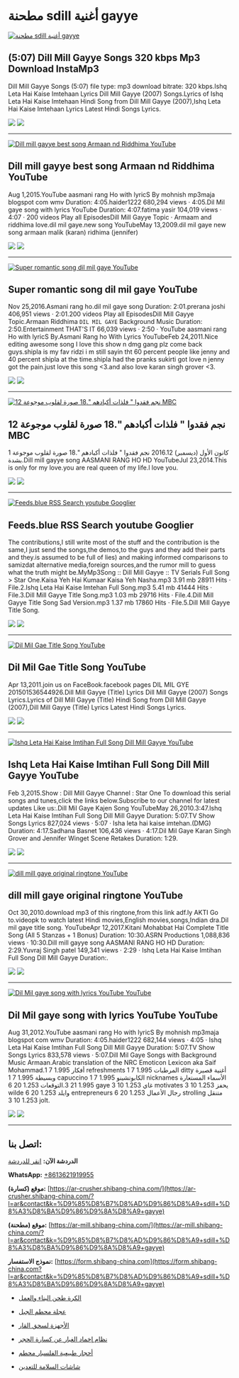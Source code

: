# مطحنة sdill أغنية gayye

<a href="https://swt.shibang-china.com/?l=ar&img&k=%D9%85%D8%B7%D8%AD%D9%86%D8%A9+sdill+%D8%A3%D8%BA%D9%86%D9%8A%D8%A9+gayye" target="_blank">![مطحنة sdill أغنية gayye](http://static.shibang-china.com/all-800x300/388.jpg)</a>

## (5:07) Dill Mill Gayye Songs 320 kbps Mp3 Download InstaMp3
Dill Mill Gayye Songs (5:07) file type: mp3 download bitrate: 320 kbps.Ishq Leta Hai Kaise Imtehaan Lyrics Dill Mill Gayye (2007) Songs.Lyrics of Ishq Leta Hai Kaise Imtehaan Hindi Song from Dill Mill Gayye (2007),Ishq Leta Hai Kaise Imtehaan Lyrics Latest Hindi Songs Lyrics.


<a href="https://whatsapp.shibangsoft.com/WhatsApp.php" target="_blank" title="WhatsApp">![](http://static.shibang-china.com/icon/whatsapp.png)</a> <a href="https://swt.shibang-china.com/?l=ar&icon&k=%D9%85%D8%B7%D8%AD%D9%86%D8%A9+sdill+%D8%A3%D8%BA%D9%86%D9%8A%D8%A9+gayye" target="_blank">![](http://static.shibang-china.com/icon/chat-ar.png)</a>

---

<a href="https://swt.shibang-china.com/?l=ar&img&k=%D9%85%D8%B7%D8%AD%D9%86%D8%A9+sdill+%D8%A3%D8%BA%D9%86%D9%8A%D8%A9+gayye" target="_blank">![Dill mill gayye best song Armaan nd Riddhima YouTube](http://static.shibang-china.com/all-800x300/1375.jpg)</a>

## Dill mill gayye best song Armaan nd Riddhima YouTube
Aug 1,2015.YouTube aasmani rang Ho with lyricS By mohnish mp3maja blogspot com wmv Duration: 4:05.haider1222 680,294 views &middot; 4:05.Dil Mil gaye song with lyrics YouTube Duration: 4:07.fatima yasir 104,019 views &middot; 4:07 &middot; 200 videos Play all EpisodesDill Mill Gayye Topic &middot; Armaam and riddhima love.dil mil gaye.new song YouTubeMay 13,2009.dil mil gaye new song armaan malik (karan) ridhima (jennifer)


<a href="https://whatsapp.shibangsoft.com/WhatsApp.php" target="_blank" title="WhatsApp">![](http://static.shibang-china.com/icon/whatsapp.png)</a> <a href="https://swt.shibang-china.com/?l=ar&icon&k=%D9%85%D8%B7%D8%AD%D9%86%D8%A9+sdill+%D8%A3%D8%BA%D9%86%D9%8A%D8%A9+gayye" target="_blank">![](http://static.shibang-china.com/icon/chat-ar.png)</a>

---

<a href="https://swt.shibang-china.com/?l=ar&img&k=%D9%85%D8%B7%D8%AD%D9%86%D8%A9+sdill+%D8%A3%D8%BA%D9%86%D9%8A%D8%A9+gayye" target="_blank">![Super romantic song dil mil gaye YouTube](http://static.shibang-china.com/all-800x300/910.jpg)</a>

## Super romantic song dil mil gaye YouTube
Nov 25,2016.Asmani rang ho.dil mil gaye song Duration: 2:01.prerana joshi 406,951 views &middot; 2:01.200 videos Play all EpisodesDill Mill Gayye Topic.Armaan Riddhima ``DIL MIL GAYE`` Background Music Duration: 2:50.Entertainment THAT&#39;S IT 66,039 views &middot; 2:50 &middot; YouTube aasmani rang Ho with lyricS By.Asmani Rang ho With Lyrics YouTubeFeb 24,2011.Nice editing awesome song I love this show n dmg gang plz come back guys﻿.shipla is my fav ridzi i m still sayin tht 60 percent people like jenny and 40 percent shipla at the time.shipla had the pranks sukirti got love n jenny got the pain.just love this song &lt;3.and also love karan singh grover &lt;3﻿.


<a href="https://whatsapp.shibangsoft.com/WhatsApp.php" target="_blank" title="WhatsApp">![](http://static.shibang-china.com/icon/whatsapp.png)</a> <a href="https://swt.shibang-china.com/?l=ar&icon&k=%D9%85%D8%B7%D8%AD%D9%86%D8%A9+sdill+%D8%A3%D8%BA%D9%86%D9%8A%D8%A9+gayye" target="_blank">![](http://static.shibang-china.com/icon/chat-ar.png)</a>

---

<a href="https://swt.shibang-china.com/?l=ar&img&k=%D9%85%D8%B7%D8%AD%D9%86%D8%A9+sdill+%D8%A3%D8%BA%D9%86%D9%8A%D8%A9+gayye" target="_blank">![12 نجم فقدوا &quot; فلذات أكبادهم &quot;.18 صورة لقلوب موجوعة MBC](http://static.shibang-china.com/all-800x300/759.jpg)</a>

## 12 نجم فقدوا &quot; فلذات أكبادهم &quot;.18 صورة لقلوب موجوعة MBC
1 كانون الأول (ديسمبر) 2016.12 نجم فقدوا &quot; فلذات أكبادهم &quot;.18 صورة لقلوب موجوعة بشدة.Dill mill gayye song AASMANI RANG HO HD YouTubeJul 23,2014.This is only for my love.you are real queen of my life.l love you.


<a href="https://whatsapp.shibangsoft.com/WhatsApp.php" target="_blank" title="WhatsApp">![](http://static.shibang-china.com/icon/whatsapp.png)</a> <a href="https://swt.shibang-china.com/?l=ar&icon&k=%D9%85%D8%B7%D8%AD%D9%86%D8%A9+sdill+%D8%A3%D8%BA%D9%86%D9%8A%D8%A9+gayye" target="_blank">![](http://static.shibang-china.com/icon/chat-ar.png)</a>

---

<a href="https://swt.shibang-china.com/?l=ar&img&k=%D9%85%D8%B7%D8%AD%D9%86%D8%A9+sdill+%D8%A3%D8%BA%D9%86%D9%8A%D8%A9+gayye" target="_blank">![Feeds.blue RSS Search youtube Googlier](http://static.shibang-china.com/all-800x300/741.jpg)</a>

## Feeds.blue RSS Search youtube Googlier
The contributions,I still write most of the stuff and the contribution is the same,I just send the songs,the demos,to the guys and they add their parts and they.is assumed to be full of lies) and making informed comparisons to samizdat alternative media,foreign sources,and the rumor mill to guess what the truth might be.MyMp3Song :: Dill Mill Gayye :: TV Serials Full Song &gt; Star One.Kaisa Yeh Hai Kumaar Kaisa Yeh Nasha.mp3 3.91 mb 28911 Hits &middot; File.2.Ishq Leta Hai Kaise Imtehan Full Song.mp3 5.41 mb 41444 Hits &middot; File.3.Dill Mill Gayye Title Song.mp3 1.03 mb 29716 Hits &middot; File.4.Dill Mill Gayye Title Song Sad Version.mp3 1.37 mb 17860 Hits &middot; File.5.Dill Mill Gayye Title Song.


<a href="https://whatsapp.shibangsoft.com/WhatsApp.php" target="_blank" title="WhatsApp">![](http://static.shibang-china.com/icon/whatsapp.png)</a> <a href="https://swt.shibang-china.com/?l=ar&icon&k=%D9%85%D8%B7%D8%AD%D9%86%D8%A9+sdill+%D8%A3%D8%BA%D9%86%D9%8A%D8%A9+gayye" target="_blank">![](http://static.shibang-china.com/icon/chat-ar.png)</a>

---

<a href="https://swt.shibang-china.com/?l=ar&img&k=%D9%85%D8%B7%D8%AD%D9%86%D8%A9+sdill+%D8%A3%D8%BA%D9%86%D9%8A%D8%A9+gayye" target="_blank">![Dil Mil Gae Title Song YouTube](http://static.shibang-china.com/all-800x300/66.jpg)</a>

## Dil Mil Gae Title Song YouTube
Apr 13,2011.join us on FaceBook.facebook pages DIL MIL GYE 201501536544926.Dill Mill Gayye (Title) Lyrics Dill Mill Gayye (2007) Songs Lyrics.Lyrics of Dill Mill Gayye (Title) Hindi Song from Dill Mill Gayye (2007),Dill Mill Gayye (Title) Lyrics Latest Hindi Songs Lyrics.


<a href="https://whatsapp.shibangsoft.com/WhatsApp.php" target="_blank" title="WhatsApp">![](http://static.shibang-china.com/icon/whatsapp.png)</a> <a href="https://swt.shibang-china.com/?l=ar&icon&k=%D9%85%D8%B7%D8%AD%D9%86%D8%A9+sdill+%D8%A3%D8%BA%D9%86%D9%8A%D8%A9+gayye" target="_blank">![](http://static.shibang-china.com/icon/chat-ar.png)</a>

---

<a href="https://swt.shibang-china.com/?l=ar&img&k=%D9%85%D8%B7%D8%AD%D9%86%D8%A9+sdill+%D8%A3%D8%BA%D9%86%D9%8A%D8%A9+gayye" target="_blank">![Ishq Leta Hai Kaise Imtihan Full Song Dill Mill Gayye YouTube](http://static.shibang-china.com/all-800x300/205.jpg)</a>

## Ishq Leta Hai Kaise Imtihan Full Song Dill Mill Gayye YouTube
Feb 3,2015.Show : Dill Mill Gayye Channel : Star One To download this serial songs and tunes,click the links below.Subscribe to our channel for latest updates Like us:.Dill Mil Gaye Kajen Song YouTubeMay 26,2010.3:47.Ishq Leta Hai Kaise Imtihan Full Song Dill Mill Gayye Duration: 5:07.TV Show Songs Lyrics 827,024 views &middot; 5:07 &middot; Isha leta hai kaise imtehan.(DMG) Duration: 4:17.Sadhana Basnet 106,436 views &middot; 4:17.Dil Mil Gaye Karan Singh Grover and Jennifer Winget Scene Retakes Duration: 1:29.


<a href="https://whatsapp.shibangsoft.com/WhatsApp.php" target="_blank" title="WhatsApp">![](http://static.shibang-china.com/icon/whatsapp.png)</a> <a href="https://swt.shibang-china.com/?l=ar&icon&k=%D9%85%D8%B7%D8%AD%D9%86%D8%A9+sdill+%D8%A3%D8%BA%D9%86%D9%8A%D8%A9+gayye" target="_blank">![](http://static.shibang-china.com/icon/chat-ar.png)</a>

---

<a href="https://swt.shibang-china.com/?l=ar&img&k=%D9%85%D8%B7%D8%AD%D9%86%D8%A9+sdill+%D8%A3%D8%BA%D9%86%D9%8A%D8%A9+gayye" target="_blank">![dill mill gaye original ringtone YouTube](http://static.shibang-china.com/all-800x300/1279.jpg)</a>

## dill mill gaye original ringtone YouTube
Oct 30,2010.download mp3 of this ringtone,from this link adf.ly AKTI Go to.videopk to watch latest Hindi movies,English movies,songs,Indian dra.Dil mil gaye title song. YouTubeApr 12,2017.Kitani Mohabbat Hai Complete Title Song (All 5 Stanzas + 1 Bonus) Duration: 10:30.ASRN Productions 1,088,836 views &middot; 10:30.Dill mill gayye song AASMANI RANG HO HD Duration: 2:29.Yuvraj Singh patel 149,341 views &middot; 2:29 &middot; Ishq Leta Hai Kaise Imtihan Full Song Dill Mill Gayye Duration:.


<a href="https://whatsapp.shibangsoft.com/WhatsApp.php" target="_blank" title="WhatsApp">![](http://static.shibang-china.com/icon/whatsapp.png)</a> <a href="https://swt.shibang-china.com/?l=ar&icon&k=%D9%85%D8%B7%D8%AD%D9%86%D8%A9+sdill+%D8%A3%D8%BA%D9%86%D9%8A%D8%A9+gayye" target="_blank">![](http://static.shibang-china.com/icon/chat-ar.png)</a>

---

<a href="https://swt.shibang-china.com/?l=ar&img&k=%D9%85%D8%B7%D8%AD%D9%86%D8%A9+sdill+%D8%A3%D8%BA%D9%86%D9%8A%D8%A9+gayye" target="_blank">![Dil Mil gaye song with lyrics YouTube YouTube](http://static.shibang-china.com/all-800x300/13.jpg)</a>

## Dil Mil gaye song with lyrics YouTube YouTube
Aug 31,2012.YouTube aasmani rang Ho with lyricS By mohnish mp3maja blogspot com wmv Duration: 4:05.haider1222 682,144 views &middot; 4:05 &middot; Ishq Leta Hai Kaise Imtihan Full Song Dill Mill Gayye Duration: 5:07.TV Show Songs Lyrics 833,578 views &middot; 5:07.Dill Mil Gaye Songs with Background Music Armaan.Arabic translation of the NRC Emoticon Lexicon aka Saif Mohammad.أفكار 1.995 7 1 refreshments المرطبات 1.995 7 1 ditty أغنية قصيرة وبسيطة 1.995 7 1 capuccino الكابوتشينو 1.995 7 1 nicknames الأسماء المستعارة 1.995 21 3.التوقعات 1.253 20 6 gaye غاي 1.253 10 3 motivates يحفز 1.253 10 3 wilde وايلد 1.253 20 6 entrepreneurs رجال الأعمال 1.253 20 6 strolling متنقل 1.253 10 3 jolt.


<a href="https://whatsapp.shibangsoft.com/WhatsApp.php" target="_blank" title="WhatsApp">![](http://static.shibang-china.com/icon/whatsapp.png)</a> <a href="https://swt.shibang-china.com/?l=ar&icon&k=%D9%85%D8%B7%D8%AD%D9%86%D8%A9+sdill+%D8%A3%D8%BA%D9%86%D9%8A%D8%A9+gayye" target="_blank">![](http://static.shibang-china.com/icon/chat-ar.png)</a>

---
## اتصل بنا:

**الدردشة الآن:** [انقر للدردشة](https://swt.shibang-china.com?l=ar&contact&k=%D9%85%D8%B7%D8%AD%D9%86%D8%A9+sdill+%D8%A3%D8%BA%D9%86%D9%8A%D8%A9+gayye)

**WhatsApp:**  [+8613621919955](https://whatsapp.shibangsoft.com/WhatsApp.php)

**موقع (كسارة):** [https://ar-crusher.shibang-china.com/](https://ar-crusher.shibang-china.com/?l=ar&contact&k=%D9%85%D8%B7%D8%AD%D9%86%D8%A9+sdill+%D8%A3%D8%BA%D9%86%D9%8A%D8%A9+gayye)

**موقع (مطحنة):** [https://ar-mill.shibang-china.com/](https://ar-mill.shibang-china.com/?l=ar&contact&k=%D9%85%D8%B7%D8%AD%D9%86%D8%A9+sdill+%D8%A3%D8%BA%D9%86%D9%8A%D8%A9+gayye)

**نموذج الاستفسار:** [https://form.shibang-china.com](https://form.shibang-china.com?l=ar&contact&k=%D9%85%D8%B7%D8%AD%D9%86%D8%A9+sdill+%D8%A3%D8%BA%D9%86%D9%8A%D8%A9+gayye)

* [الكرة طحن البناء والعمل](../27/%D8%A7%D9%84%D9%83%D8%B1%D8%A9%20%D8%B7%D8%AD%D9%86%20%D8%A7%D9%84%D8%A8%D9%86%D8%A7%D8%A1%20%D9%88%D8%A7%D9%84%D8%B9%D9%85%D9%84.md)

* [عجلة محطم الجبل](../29/%D8%B9%D8%AC%D9%84%D8%A9%20%D9%85%D8%AD%D8%B7%D9%85%20%D8%A7%D9%84%D8%AC%D8%A8%D9%84.md)

* [الأجهزة لسحق القار](../30/%D8%A7%D9%84%D8%A3%D8%AC%D9%87%D8%B2%D8%A9%20%D9%84%D8%B3%D8%AD%D9%82%20%D8%A7%D9%84%D9%82%D8%A7%D8%B1.md)

* [نظام إخماد الغبار عن كسارة الحجر](../26/%D9%86%D8%B8%D8%A7%D9%85%20%D8%A5%D8%AE%D9%85%D8%A7%D8%AF%20%D8%A7%D9%84%D8%BA%D8%A8%D8%A7%D8%B1%20%D8%B9%D9%86%20%D9%83%D8%B3%D8%A7%D8%B1%D8%A9%20%D8%A7%D9%84%D8%AD%D8%AC%D8%B1.md)

* [أحجار طبيعية الفلسبار محطم](../28/%D8%A3%D8%AD%D8%AC%D8%A7%D8%B1%20%D8%B7%D8%A8%D9%8A%D8%B9%D9%8A%D8%A9%20%D8%A7%D9%84%D9%81%D9%84%D8%B3%D8%A8%D8%A7%D8%B1%20%D9%85%D8%AD%D8%B7%D9%85.md)

* [شاشات السلامة للتعدين](../30/%D8%B4%D8%A7%D8%B4%D8%A7%D8%AA%20%D8%A7%D9%84%D8%B3%D9%84%D8%A7%D9%85%D8%A9%20%D9%84%D9%84%D8%AA%D8%B9%D8%AF%D9%8A%D9%86.md)